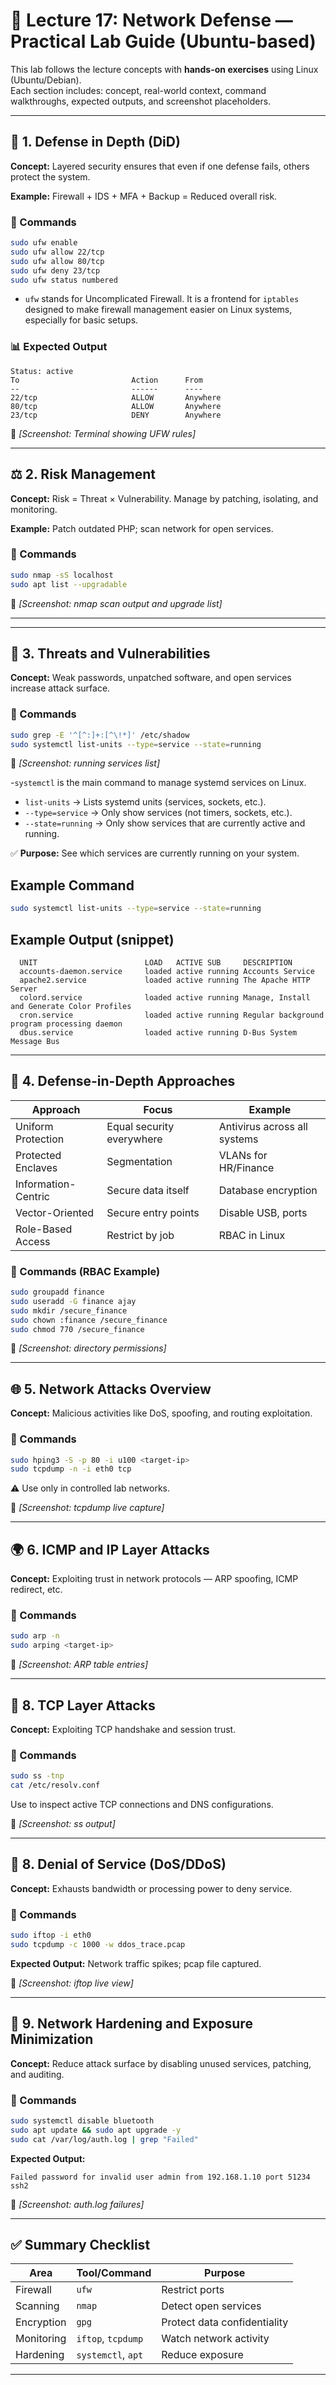 
# 🧠 Lecture 17: Network Defense — Practical Lab Guide (Ubuntu-based)

This lab follows the lecture concepts with **hands-on exercises** using Linux (Ubuntu/Debian).  
Each section includes: concept, real-world context, command walkthroughs, expected outputs, and screenshot placeholders.

---

## 🔐 1. Defense in Depth (DiD)

**Concept:** Layered security ensures that even if one defense fails, others protect the system.

**Example:** Firewall + IDS + MFA + Backup = Reduced overall risk.

### 🧪 Commands
```bash
sudo ufw enable
sudo ufw allow 22/tcp
sudo ufw allow 80/tcp
sudo ufw deny 23/tcp
sudo ufw status numbered
```
- `ufw` stands for Uncomplicated Firewall. It is a frontend for `iptables` designed to make firewall management easier on Linux systems, especially for basic setups.

### 📊 Expected Output
```
Status: active
To                         Action      From
--                         ------      ----
22/tcp                     ALLOW       Anywhere
80/tcp                     ALLOW       Anywhere
23/tcp                     DENY        Anywhere
```
📸 *[Screenshot: Terminal showing UFW rules]*

---

## ⚖️ 2. Risk Management

**Concept:** Risk = Threat × Vulnerability. Manage by patching, isolating, and monitoring.

**Example:** Patch outdated PHP; scan network for open services.

### 🧪 Commands
```bash
sudo nmap -sS localhost
sudo apt list --upgradable
```
📸 *[Screenshot: nmap scan output and upgrade list]*

---

---

## 🧠 3. Threats and Vulnerabilities

**Concept:** Weak passwords, unpatched software, and open services increase attack surface.

### 🧪 Commands
```bash
sudo grep -E '^[^:]+:[^\!*]' /etc/shadow
sudo systemctl list-units --type=service --state=running
```

📸 *[Screenshot: running services list]*

-`systemctl` is the main command to manage systemd services on Linux.
- `list-units` → Lists systemd units (services, sockets, etc.).
- `--type=service` → Only show services (not timers, sockets, etc.).
- `--state=running` → Only show services that are currently active and running.

✅ **Purpose:** See which services are currently running on your system.

## Example Command

```bash
sudo systemctl list-units --type=service --state=running
```

## Example Output (snippet)

```
  UNIT                        LOAD   ACTIVE SUB     DESCRIPTION
  accounts-daemon.service     loaded active running Accounts Service
  apache2.service             loaded active running The Apache HTTP Server
  colord.service              loaded active running Manage, Install and Generate Color Profiles
  cron.service                loaded active running Regular background program processing daemon
  dbus.service                loaded active running D-Bus System Message Bus
```
---

## 🧱 4. Defense-in-Depth Approaches

| Approach | Focus | Example |
|-----------|--------|---------|
| Uniform Protection | Equal security everywhere | Antivirus across all systems |
| Protected Enclaves | Segmentation | VLANs for HR/Finance |
| Information-Centric | Secure data itself | Database encryption |
| Vector-Oriented | Secure entry points | Disable USB, ports |
| Role-Based Access | Restrict by job | RBAC in Linux |

### 🧪 Commands (RBAC Example)
```bash
sudo groupadd finance
sudo useradd -G finance ajay
sudo mkdir /secure_finance
sudo chown :finance /secure_finance
sudo chmod 770 /secure_finance
```
📸 *[Screenshot: directory permissions]*

---

## 🌐 5. Network Attacks Overview

**Concept:** Malicious activities like DoS, spoofing, and routing exploitation.

### 🧪 Commands
```bash
sudo hping3 -S -p 80 -i u100 <target-ip>
sudo tcpdump -n -i eth0 tcp
```
⚠️ Use only in controlled lab networks.

📸 *[Screenshot: tcpdump live capture]*

---

## 🌍 6. ICMP and IP Layer Attacks

**Concept:** Exploiting trust in network protocols — ARP spoofing, ICMP redirect, etc.

### 🧪 Commands
```bash
sudo arp -n
sudo arping <target-ip>
```
📸 *[Screenshot: ARP table entries]*

---

## 🔗 8. TCP Layer Attacks

**Concept:** Exploiting TCP handshake and session trust.

### 🧪 Commands
```bash
sudo ss -tnp
cat /etc/resolv.conf
```
Use to inspect active TCP connections and DNS configurations.

📸 *[Screenshot: ss output]*

---

## 🚫 8. Denial of Service (DoS/DDoS)

**Concept:** Exhausts bandwidth or processing power to deny service.

### 🧪 Commands
```bash
sudo iftop -i eth0
sudo tcpdump -c 1000 -w ddos_trace.pcap
```
**Expected Output:** Network traffic spikes; pcap file captured.

📸 *[Screenshot: iftop live view]*

---

## 🧰 9. Network Hardening and Exposure Minimization

**Concept:** Reduce attack surface by disabling unused services, patching, and auditing.

### 🧪 Commands
```bash
sudo systemctl disable bluetooth
sudo apt update && sudo apt upgrade -y
sudo cat /var/log/auth.log | grep "Failed"
```

**Expected Output:**
```
Failed password for invalid user admin from 192.168.1.10 port 51234 ssh2
```
📸 *[Screenshot: auth.log failures]*

---

## ✅ Summary Checklist

| Area | Tool/Command | Purpose |
|------|---------------|----------|
| Firewall | `ufw` | Restrict ports |
| Scanning | `nmap` | Detect open services |
| Encryption | `gpg` | Protect data confidentiality |
| Monitoring | `iftop`, `tcpdump` | Watch network activity |
| Hardening | `systemctl`, `apt` | Reduce exposure |

---
